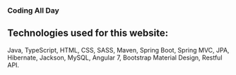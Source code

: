 ### Coding All Day

## Technologies used for this website: 
Java, TypeScript, HTML, CSS, SASS, Maven, Spring Boot, Spring MVC, JPA, Hibernate, Jackson, MySQL, Angular 7, Bootstrap Material Design, Restful API.
